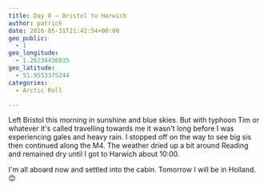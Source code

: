 ```yaml
---
title: Day 0 – Bristol to Harwich
author: patrick
date: 2016-05-31T21:42:54+00:00
geo_public:
  - 1
geo_longitude:
  - 1.26234436035
geo_latitude:
  - 51.9553375244
categories:
  - Arctic Roll

---
```

Left Bristol this morning in sunshine and blue skies. But with typhoon Tim or whatever it's called travelling towards me it wasn't long before I was experiencing gales and heavy rain. I stopped off on the way to see big sis then continued along the M4. The weather dried up a bit around Reading and remained dry until I got to Harwich about 10:00.

I'm all aboard now and settled into the cabin. Tomorrow I will be in Holland. 😊
